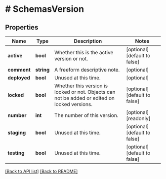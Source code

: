 # # SchemasVersion

## Properties

Name | Type | Description | Notes
------------ | ------------- | ------------- | -------------
**active** | **bool** | Whether this is the active version or not. | [optional] [default to false]
**comment** | **string** | A freeform descriptive note. | [optional]
**deployed** | **bool** | Unused at this time. | [optional]
**locked** | **bool** | Whether this version is locked or not. Objects can not be added or edited on locked versions. | [optional] [default to false]
**number** | **int** | The number of this version. | [optional] [readonly]
**staging** | **bool** | Unused at this time. | [optional] [default to false]
**testing** | **bool** | Unused at this time. | [optional] [default to false]

[[Back to API list]](../../README.md#endpoints) [[Back to README]](../../README.md)

